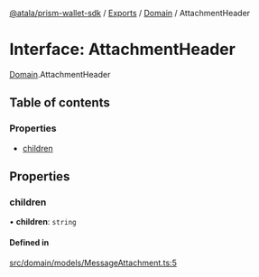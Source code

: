 [@atala/prism-wallet-sdk](../README.md) / [Exports](../modules.md) / [Domain](../modules/Domain.md) / AttachmentHeader

# Interface: AttachmentHeader

[Domain](../modules/Domain.md).AttachmentHeader

## Table of contents

### Properties

- [children](Domain.AttachmentHeader.md#children)

## Properties

### children

• **children**: `string`

#### Defined in

[src/domain/models/MessageAttachment.ts:5](https://github.com/hyperledger/identus-edge-agent-sdk-ts/blob/70efa8b16122ab132f36ab1c9f2ac30b3a4b3176/src/domain/models/MessageAttachment.ts#L5)

